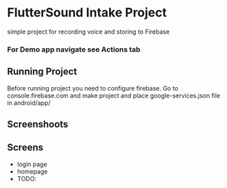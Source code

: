 # FlutterSound Intake Project
simple project for recording voice and storing to Firebase


### For Demo app navigate see Actions tab

## Running Project
Before running project you need to configure firebase. Go to console.firebase.com and make project and place google-services.json file in android/app/

## Screenshoots



## Screens 

- login page
- homepage
- TODO:
